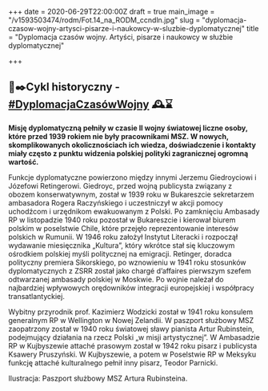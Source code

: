 +++
date = 2020-06-29T22:00:00Z
draft = true
main_image = "/v1593503474/rodm/Fot.14_na_RODM_ccndln.jpg"
slug = "dyplomacja-czasow-wojny-artysci-pisarze-i-naukowcy-w-sluzbie-dyplomatycznej"
title = "Dyplomacja czasów wojny. Artyści, pisarze i naukowcy w służbie dyplomatycznej"

+++
## 📜✒️Cykl historyczny - [#DyplomacjaCzasówWojny](https://www.facebook.com/hashtag/dyplomacjaczas%C3%B3wwojny?source=feed_text&epa=HASHTAG&__xts__%5B0%5D=68.ARBGHv06gMDPAP6cd_qLlWcu3dciHV2_8SSgZBiyVLxZ_itchJhmv3nux0NGgK91KtHYU0Brr3ZXP7EknCFcfZXgOQVB75RYqTHjyUzma4tPbuyw7ehIuuq7ek6Wha37paxxhIQzuJij148U9QmX1sdAC4i7hCkVPRuWWuJRoCyF3oXkQVL_JeUvit877a4Ovcr_i1H1LiEm9bbb8QL7WQ-wrpsMVQMM9ihAm3Q5a7snfVklcesGPJCSx1X9aU5JeOSrL2ZnBlYeOgdgm7X77hFXV57IR6Z9gfVNhq9hLGfdJ_tDEod04DsaOt_ONRwmFxWCDygDH5aW9KfGvRAkJIc&__tn__=%2ANK-R) 🕰⌛️

**Misję dyplomatyczną pełniły w czasie II wojny światowej liczne osoby, które przed 1939 rokiem nie były pracownikami MSZ. W nowych, skomplikowanych okolicznościach ich wiedza, doświadczenie i kontakty miały często z punktu widzenia polskiej polityki zagranicznej ogromną wartość.** 

Funkcje dyplomatyczne powierzono między innymi Jerzemu Giedroyciowi i Józefowi Retingerowi. Giedroyc, przed wojną publicysta związany z obozem konserwatywnym, został w 1939 roku w Bukareszcie sekretarzem ambasadora Rogera Raczyńskiego i uczestniczył w akcji pomocy uchodźcom i urzędnikom ewakuowanym z Polski. Po zamknięciu Ambasady RP w listopadzie 1940 roku pozostał w Bukareszcie i kierował biurem polskim w poselstwie Chile, które przejęło reprezentowanie interesów polskich w Rumunii. W 1946 roku założył Instytut Literacki i rozpoczął wydawanie miesięcznika „Kultura”, który wkrótce stał się kluczowym ośrodkiem polskiej myśli politycznej na emigracji. Retinger, doradca polityczny premiera Sikorskiego, po wznowieniu w 1941 roku stosunków dyplomatycznych z ZSRR został jako chargé d’affaires pierwszym szefem odtwarzanej ambasady polskiej w Moskwie. Po wojnie należał do najbardziej wpływowych orędowników integracji europejskiej i współpracy transatlantyckiej.

Wybitny przyrodnik prof. Kazimierz Wodzicki został w 1941 roku konsulem generalnym RP w Wellington w Nowej Zelandii. W paszport służbowy MSZ zaopatrzony został w 1940 roku światowej sławy pianista Artur Rubinstein, podejmujący działania na rzecz Polski „w misji artystycznej”. W Ambasadzie RP w Kujbyszewie attaché prasowym został w 1942 roku pisarz i publicysta Ksawery Pruszyński. W Kujbyszewie, a potem w Poselstwie RP w Meksyku funkcję attaché kulturalnego pełnił inny pisarz, Teodor Parnicki.

Ilustracja: Paszport służbowy MSZ Artura Rubinsteina.
